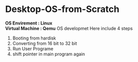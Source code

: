 # Desktop-OS-from-Scratch
**OS Envirement : Linux**<br/>
**Virtual Machine : Qemu**
OS developmet
Here include 4 steps<br/>
1. Booting from hardisk<br/>
2. Converting from 16 bit to 32 bit
3. Run User Programe
4. shift pointer in main program again
